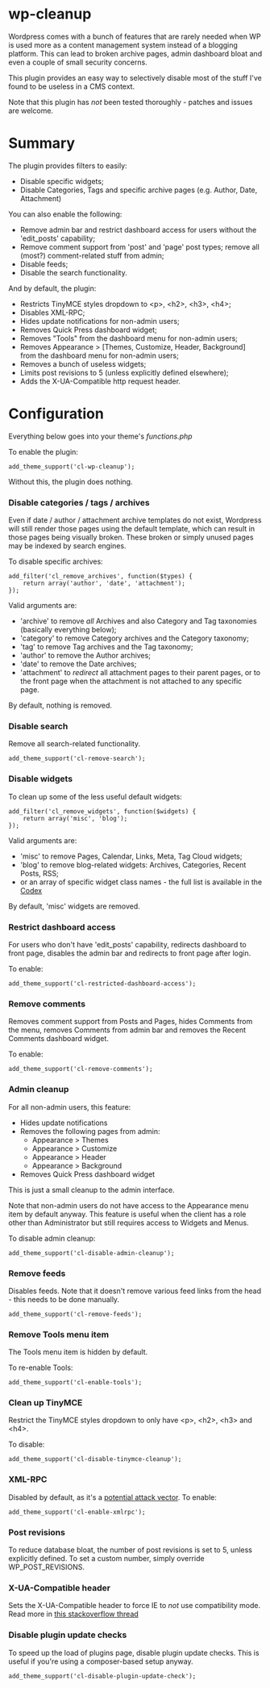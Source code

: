 wp-cleanup
==========

Wordpress comes with a bunch of features that are rarely needed when WP is used more as a content management system instead of a blogging platform. This can lead to broken archive pages, admin dashboard bloat and even a couple of small security concerns.

This plugin provides an easy way to selectively disable most of the stuff I've found to be useless in a CMS context.

Note that this plugin has *not* been tested thoroughly - patches and issues are welcome.

Summary
==========

The plugin provides filters to easily:
* Disable specific widgets;
* Disable Categories, Tags and specific archive pages (e.g. Author, Date, Attachment)

You can also enable the following:
* Remove admin bar and restrict dashboard access for users without the 'edit_posts' capability;
* Remove comment support from 'post' and 'page' post types; remove all (most?) comment-related stuff from admin;
* Disable feeds;
* Disable the search functionality.

And by default, the plugin:
* Restricts TinyMCE styles dropdown to &lt;p&gt;, &lt;h2&gt;, &lt;h3&gt;, &lt;h4&gt;;
* Disables XML-RPC;
* Hides update notifications for non-admin users;
* Removes Quick Press dashboard widget;
* Removes "Tools" from the dashboard menu for non-admin users;
* Removes Appearance > [Themes, Customize, Header, Background] from the dashboard menu for non-admin users;
* Removes a bunch of useless widgets;
* Limits post revisions to 5 (unless explicitly defined elsewhere);
* Adds the X-UA-Compatible http request header.


Configuration
==========

Everything below goes into your theme's _functions.php_

To enable the plugin:

```
add_theme_support('cl-wp-cleanup');
```
Without this, the plugin does nothing.

### Disable categories / tags / archives

Even if date / author / attachment archive templates do not exist, Wordpress will still render those pages using the default template, which can result in those pages being visually broken. These broken or simply unused pages may be indexed by search engines.

To disable specific archives:

```
add_filter('cl_remove_archives', function($types) {
    return array('author', 'date', 'attachment');
});
```

Valid arguments are:
* 'archive' to remove *all* Archives and also Category and Tag taxonomies (basically everything below);
* 'category' to remove Category archives and the Category taxonomy;
* 'tag' to remove Tag archives and the Tag taxonomy;
* 'author' to remove the Author archives;
* 'date' to remove the Date archives;
* 'attachment' to *redirect* all attachment pages to their parent pages, or to the front page when the attachment is not attached to any specific page.

By default, nothing is removed.

### Disable search
Remove all search-related functionality.

```
add_theme_support('cl-remove-search');
```

### Disable widgets

To clean up some of the less useful default widgets:
```
add_filter('cl_remove_widgets', function($widgets) {
    return array('misc', 'blog');
});
```

Valid arguments are:
* 'misc' to remove Pages, Calendar, Links, Meta, Tag Cloud widgets;
* 'blog' to remove blog-related widgets: Archives, Categories, Recent Posts, RSS;
* or an array of specific widget class names - the full list is available in the [Codex](http://codex.wordpress.org/Function_Reference/unregister_widget)

By default, 'misc' widgets are removed.

### Restrict dashboard access
For users who don't have 'edit_posts' capability, redirects dashboard to front page, disables the admin bar and redirects to front page after login.

To enable:
```
add_theme_support('cl-restricted-dashboard-access');
```

### Remove comments
Removes comment support from Posts and Pages, hides Comments from the menu, removes Comments from admin bar and removes the Recent Comments dashboard widget.

To enable:
```
add_theme_support('cl-remove-comments');
```


### Admin cleanup
For all non-admin users, this feature:
* Hides update notifications
* Removes the following pages from admin:
    * Appearance > Themes
    * Appearance > Customize
    * Appearance > Header
    * Appearance > Background
* Removes Quick Press dashboard widget

This is just a small cleanup to the admin interface.

Note that non-admin users do not have access to the Appearance menu item by default anyway. This feature is useful when the client has a role other than Administrator but still requires access to Widgets and Menus.

To disable admin cleanup:
```
add_theme_support('cl-disable-admin-cleanup');
```

### Remove feeds
Disables feeds. Note that it doesn't remove various feed links from the head - this needs to be done manually.

```
add_theme_support('cl-remove-feeds');
```

### Remove Tools menu item

The Tools menu item is hidden by default.

To re-enable Tools:
```
add_theme_support('cl-enable-tools');
```

### Clean up TinyMCE

Restrict the TinyMCE styles dropdown to only have &lt;p&gt;, &lt;h2&gt;, &lt;h3&gt; and &lt;h4&gt;.

To disable:
```
add_theme_support('cl-disable-tinymce-cleanup');
```


### XML-RPC
Disabled by default, as it's a [potential attack vector](http://blog.spiderlabs.com/2014/03/wordpress-xml-rpc-pingback-vulnerability-analysis.html). To enable:

```
add_theme_support('cl-enable-xmlrpc');
```

### Post revisions

To reduce database bloat, the number of post revisions is set to 5, unless explicitly defined. To set a custom number, simply override WP_POST_REVISIONS.

### X-UA-Compatible header

Sets the X-UA-Compatible header to force IE to *not* use compatibility mode. Read more in [this stackoverflow thread](http://stackoverflow.com/questions/6771258/whats-the-difference-if-meta-http-equiv-x-ua-compatible-content-ie-edge-e)

### Disable plugin update checks
To speed up the load of plugins page, disable plugin update checks. This is useful if you're using a composer-based setup anyway.

```
add_theme_support('cl-disable-plugin-update-check');
```
